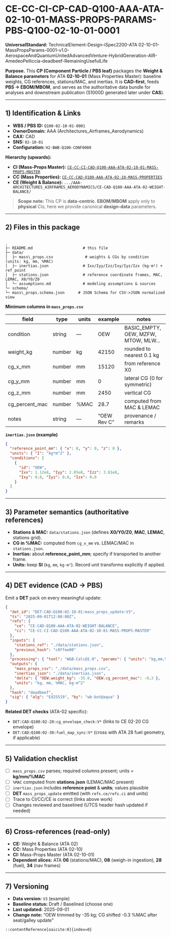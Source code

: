 # CE-CC-CI-CP-CAD-Q100-AAA-ATA-02-10-01-MASS-PROPS-PARAMS-PBS-Q100-02-10-01-0001

**UniversalStandard:** TechnicalElement-Design-iSpec2200-ATA 02-10-01-MassPropsParams-0001-v1.0-AerospaceAndQuantumUnitedAdvancedVenture-HybridGeneration-AIR-AmedeoPelliccia-deadbeef-RemainingUsefulLife

**Purpose.** This **CP (Component Particle / PBS leaf)** packages the **Weight & Balance parameters** for ATA **02-10-01** (Mass Properties Master): baseline weights, CG references, stations/MAC, and inertias. It is **CAD-first**, feeds **PBS → EBOM/MBOM**, and serves as the authoritative data bundle for analyses and downstream publication (S1000D generated later under **CAS**).

---

## 1) Identification & Links

- **WBS / PBS ID:** `Q100-02-10-01-0001`  
- **OwnerDomain:** AAA (Architectures_Airframes_Aerodynamics)  
- **CAX:** CAD  
- **SNS:** `02-10-01`  
- **Configuration:** `H2-BWB-Q100-CONF0000`

**Hierarchy (upwards):**

- **CI (Mass-Props Master):** [`CE-CC-CI-CAD-Q100-AAA-ATA-02-10-01-MASS-PROPS-MASTER`](../../..)
- **CC (Mass Properties):** [`CE-CC-CAD-Q100-AAA-ATA-02-10-MASS-PROPERTIES`](../../../../../)
- **CE (Weight & Balance):** `.../AAA-ARCHITECTURES_AIRFRAMES_AERODYNAMICS/CE-CAD-Q100-AAA-ATA-02-WEIGHT-BALANCE/`

> **Scope note:** This CP is **data-centric**. **EBOM/MBOM** apply only to **physical** CIs; here we provide canonical **design-data** parameters.

---

## 2) Files in this package

```

.
├─ README.md                      # this file
├─ data/
│  ├─ mass\_props.csv              # weights & CGs by condition (units: kg, mm, %MAC)
│  ├─ inertias.json               # Ixx/Iyy/Izz/Ixy/Iyz/Izx (kg·m²) + ref point
│  ├─ stations.json               # reference coordinate frames, MAC, LEMAC, X0/Y0/Z0
│  └─ assumptions.md              # modeling assumptions & sources
└─ schema/
└─ mass\_props.schema.json      # JSON Schema for CSV->JSON normalized view

````

**Minimum columns in `mass_props.csv`**

| field              | type   | units | example        | notes                                |
|--------------------|--------|-------|----------------|--------------------------------------|
| condition          | string | —     | OEW            | BASIC_EMPTY, OEW, MZFW, MTOW, MLW…   |
| weight_kg          | number | kg    | 42150          | rounded to nearest 0.1 kg            |
| cg_x_mm            | number | mm    | 15120          | from reference X0                    |
| cg_y_mm            | number | mm    | 0              | lateral CG (0 for symmetric)         |
| cg_z_mm            | number | mm    | 2450           | vertical CG                          |
| cg_percent_mac     | number | %MAC  | 28.7           | computed from MAC & LEMAC            |
| notes              | string | —     | “OEW Rev C”    | provenance / remarks                 |

**`inertias.json` (example)**
```json
{
  "reference_point_mm": { "x": 0, "y": 0, "z": 0 },
  "units": { "I": "kg*m^2" },
  "conditions": [
    {
      "id": "OEW",
      "Ixx": 1.12e8, "Iyy": 2.05e8, "Izz": 3.01e8,
      "Ixy": 0.0, "Iyz": 0.0, "Izx": 0.0
    }
  ]
}
````

---

## 3) Parameter semantics (authoritative references)

* **Stations & MAC:** `data/stations.json` (defines **X0/Y0/Z0**, **MAC**, **LEMAC**, stations grid).
* **CG in %MAC:** computed from `cg_x_mm` vs. LEMAC/MAC in `stations.json`.
* **Inertias:** about **reference\_point\_mm**; specify if transported to another frame.
* **Units:** keep **SI** (`kg`, `mm`, `kg·m²`). Record unit transforms explicitly if applied.

---

## 4) DET evidence (CAD → PBS)

Emit a **DET** pack on every meaningful update:

```json
{
  "det_id": "DET:CAD:Q100:02-10-01:mass_props_update:V3",
  "ts": "2025-09-01T12:00:00Z",
  "refs": {
    "ce": "CE-CAD-Q100-AAA-ATA-02-WEIGHT-BALANCE",
    "ci": "CE-CC-CI-CAD-Q100-AAA-ATA-02-10-01-MASS-PROPS-MASTER"
  },
  "inputs": {
    "stations_ref": "./data/stations.json",
    "previous_hash": "c0ffee00"
  },
  "processing": { "tool": "W&B-Calc@1.0", "params": { "units": "kg,mm,%MAC" } },
  "outputs": {
    "mass_props_csv": "./data/mass_props.csv",
    "inertias_json": "./data/inertias.json",
    "delta": { "OEW.weight_kg": -35.0, "OEW.cg_percent_mac": -0.3 },
    "units": "kg, mm, %MAC, kg·m^2"
  },
  "hash": "deadbeef",
  "sig": { "alg": "Ed25519", "by": "wb-bot@aqua" }
}
```

**Related DET checks** (ATA-02 specific):

* `DET:CAD:Q100:02-20:cg_envelope_check:V*` (links to CE 02-20 CG envelope)
* `DET:CAD:Q100:02-30:fuel_map_sync:V*` (cross with ATA 28 fuel geometry, if applicable)

---

## 5) Validation checklist

* [ ] `mass_props.csv` parses; required columns present; units = **kg/mm/%MAC**
* [ ] `%MAC` computed from **stations.json** (LEMAC/MAC present)
* [ ] `inertias.json` includes **reference point** & **units**; values plausible
* [ ] **DET** `mass_props_update` emitted (with `refs.ce/refs.ci` and units)
* [ ] Trace to CI/CC/CE is correct (links above work)
* [ ] Changes reviewed and baselined (UTCS header hash updated if needed)

---

## 6) Cross-references (read-only)

* **CE:** Weight & Balance (ATA 02)
* **CC:** Mass Properties (ATA 02-10)
* **CI:** Mass-Props Master (ATA 02-10-01)
* **Dependent slices:** ATA **06** (stations/MAC), **08** (weigh-in ingestion), **28** (fuel), **34** (nav frames)

---

## 7) Versioning

* **Data version:** `V3` (example)
* **Baseline status:** Draft / Baselined (choose one)
* **Last updated:** 2025-09-01
* **Change note:** “OEW trimmed by -35 kg; CG shifted -0.3 %MAC after seat/galley update”

```
::contentReference[oaicite:0]{index=0}
```
